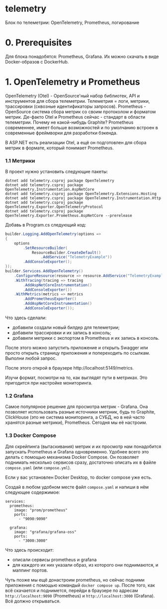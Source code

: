 # telemetry

Блок по телеметрии: OpenTelemetry, Prometheus, логирование

# 0. Prerequisites

Для блока понадобятся: Prometheus, Grafana. Их можно скачать в виде Docker-образов с DockerHub.

# 1. OpenTelemetry и Prometheus

OpenTelemetry (Otel) - OpenSource'ный набор библиотек, API и инструментов для сбора телеметрии. Телеметрия = логи, метрики, трассировки (сквозные идентификаторы запросов).
Prometheus - OpenSource система сбора метрик со своим протоколом и форматом метрик.
Де-факто Otel и Prometheus сейчас - стандарт в области телеметрии. Почему не какой-нибудь Graphite? Prometheus современнее, имеет больше возможностей и по умолчанию встроен
в современные фреймворки для разработки бэкенда.

В ASP.NET есть реализации Otel, а ещё он подготовлен для сбора метрик в формате, который понимает Prometheus.

### 1.1 Метрики

В проект нужно установить следующие пакеты:

```
dotnet add telemetry.csproj package OpenTelemetry
dotnet add telemetry.csproj package OpenTelemetry.Instrumentation.AspNetCore
dotnet add telemetry.csproj package OpenTelemetry.Extensions.Hosting
dotnet add telemetry.csproj package OpenTelemetry.Instrumentation.Http
dotnet add telemetry.csproj package OpenTelemetry.Exporter.OpenTelemetryProtocol
dotnet add telemetry.csproj package OpenTelemetry.Exporter.Prometheus.AspNetCore --prerelease
```

Добавь в Program.cs следующий код:

```cs
builder.Logging.AddOpenTelemetry(options =>
{
    options
        .SetResourceBuilder(
            ResourceBuilder.CreateDefault()
                .AddService("TelemetryExample"))
        .AddConsoleExporter();
});
builder.Services.AddOpenTelemetry()
    .ConfigureResource(resource => resource.AddService("TelemetryExample"))
    .WithTracing(tracing => tracing
        .AddAspNetCoreInstrumentation()
        .AddConsoleExporter())
    .WithMetrics(metrics => metrics
        .AddPrometheusExporter()
        .AddAspNetCoreInstrumentation()
        .AddConsoleExporter());
```
Что здесь сделали:
- добавили создали новый билдер для телеметрии;
- добавили трассировки и их запись в консоль;
- добавили метрики с экспортом в Prometheus и их запись в консоль.

После этого можно запустить приложение и открыть Swagger или просто открыть страницу приложения и попереходить по ссылкам.
Выполни любой запрос.

После этого открой в браузере http://localhost:5149/metrics.

Изучи формат, посмотри на то, как выглядят пути в метриках. Это пригодится при настройке мониторинга.

### 1.2 Grafana

Самое популярное решение для просмотра метрик - Grafana. Она позволяет использовать разные источники метрник, будь то Graphite, ClickHouse (это не система мониторинга, а СУБД,
но в ней часто хранятся разные метрики), Prometheus. Сегодня мы её настроим.

### 1.3 Docker Compose

Для скрейпинга (вытаскивания) метрик и их просмотр нам понадобится запускать Prometheus и Grafana одновременно. Удобнее всего это делать с помощью механизма Docker Compose.
Он позволяет поднимать несколько сервисов сразу, достаточно описать их в файле `compose.yaml` (или `compose.yml`).

Если у вас установлен Docker Desktop, то docker compose уже есть.

Создай в любом удобном месте файл `compose.yaml` и напиши в нём следующее содержимое:
```
services:
  prometheus:
    image: "prom/prometheus"
    ports:
      - "9090:9090"

  grafana:
    image: "grafana/grafana-oss"
    ports:
      - "3000:3000"
```

Что здесь происходит:
- описали сервисы prometheus и grafana
- для каждого их них указали образ, из которого они поднимаются, и маппинг портов.

Чуть позже мы ещё донастроим prometheus, но сейчас подними приложения с помощью командый
`docker compose up`. После того, как всё скачается и поднимется, перейди в браузере по адресам
`http://localhost:9090` (Prometheus) и `http://localhost:3000` (Grafana). Всё должно открываться.
